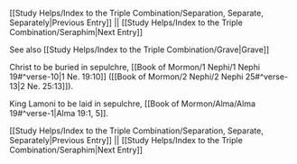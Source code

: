 [[Study Helps/Index to the Triple Combination/Separation, Separate, Separately|Previous Entry]]  ||  [[Study Helps/Index to the Triple Combination/Seraphim|Next Entry]]

 See also [[Study Helps/Index to the Triple Combination/Grave|Grave]]

 Christ to be buried in sepulchre, [[Book of Mormon/1 Nephi/1 Nephi 19#^verse-10|1 Ne. 19:10]] ([[Book of Mormon/2 Nephi/2 Nephi 25#^verse-13|2 Ne. 25:13]]).

 King Lamoni to be laid in sepulchre, [[Book of Mormon/Alma/Alma 19#^verse-1|Alma 19:1, 5]].

[[Study Helps/Index to the Triple Combination/Separation, Separate, Separately|Previous Entry]]  ||  [[Study Helps/Index to the Triple Combination/Seraphim|Next Entry]]